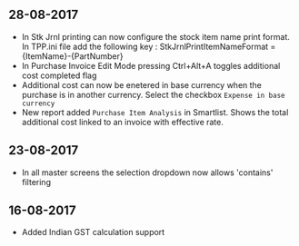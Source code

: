 ## 28-08-2017
* In Stk Jrnl printing can now configure the stock item name print format.
  In TPP.ini file add the following key : StkJrnlPrintItemNameFormat = {ItemName}-{PartNumber}
* In Purchase Invoice Edit Mode pressing Ctrl+Alt+A toggles additional cost completed flag
* Additional cost can now be enetered in base currency when the purchase is in another currency.
  Select the checkbox `Expense in base currency`
* New report added `Purchase Item Analysis` in Smartlist. Shows the total additional cost linked to an invoice with effective rate.

## 23-08-2017
* In all master screens the selection dropdown now allows 'contains' filtering

## 16-08-2017
* Added Indian GST calculation support
